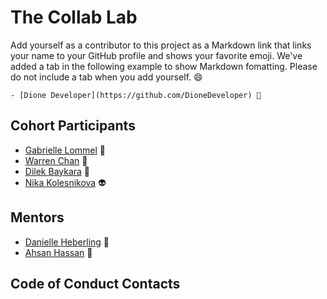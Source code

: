 # The Collab Lab

Add yourself as a contributor to this project as a Markdown link that links your name to your GitHub profile and shows your favorite emoji. We've added a tab in the following example to show Markdown fomatting. Please do not include a tab when you add yourself. 😄

    - [Dione Developer](https://github.com/DioneDeveloper) 💅

## Cohort Participants

- [Gabrielle Lommel](https://github.com/granolagabrielle) :seedling:
- [Warren Chan](https://github.com/warrenchan13) 💪
- [Dilek Baykara](https://github.com/dilekbaykara) 👀
- [Nika Kolesnikova](https://github.com/kweeuhree) 👽

## Mentors

- [Danielle Heberling](https://github.com/deeheber) 🧐
- [Ahsan Hassan](https://github.com/ahsanatzapier) 🚀

## Code of Conduct Contacts
